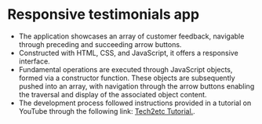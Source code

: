 # Responsive testimonials app
- The application showcases an array of customer feedback, navigable through preceding and succeeding arrow buttons.
- Constructed with HTML, CSS, and JavaScript, it offers a responsive interface.
- Fundamental operations are executed through JavaScript objects, formed via a constructor function. These objects are subsequently pushed into an array, with navigation through the arrow buttons enabling the traversal and display of the associated object content.
- The development process followed instructions provided in a tutorial on YouTube through the following link: [Tech2etc Tutorial.](https://www.youtube.com/watch?v=5cO5Xf4QVPY&list=PL9bD98LkBR7P16BndaNtP4x6Wf5Ib85Hm&index=7&ab_channel=Tech2etc).
